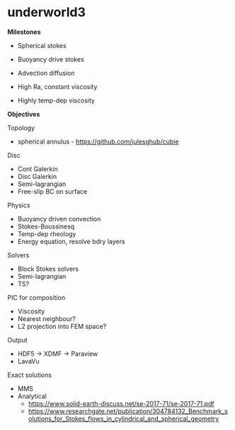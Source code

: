 # underworld3

**Milestones**

- Spherical stokes

- Buoyancy drive stokes

- Advection diffusion

- High Ra, constant viscosity

- Highly temp-dep viscosity

**Objectives**

Topology 
- spherical annulus - https://github.com/julesghub/cubie

Disc 
- Cont Galerkin
- Disc Galerkin
- Semi-lagrangian
- Free-slip BC on surface

Physics
- Buoyancy driven convection
- Stokes-Boussinesq
- Temp-dep rheology
- Energy equation, resolve bdry layers

Solvers
- Block Stokes solvers
- Semi-lagrangian
- TS?

PIC for composition
- Viscosity
- Nearest neighbour?
- L2 projection into FEM space?

Output
- HDF5 -> XDMF -> Paraview
- LavaVu

Exact solutions
- MMS
- Analytical 
  - https://www.solid-earth-discuss.net/se-2017-71/se-2017-71.pdf
  - https://www.researchgate.net/publication/304784132_Benchmark_solutions_for_Stokes_flows_in_cylindrical_and_spherical_geometry
